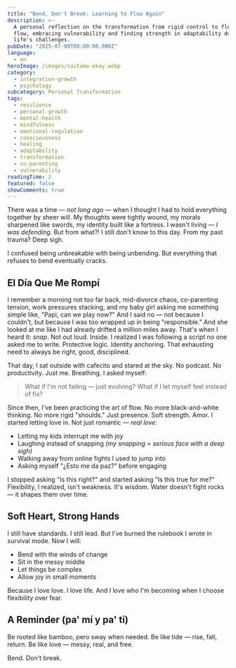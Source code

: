 ```yaml
---
title: "Bend, Don't Break: Learning to Flow Again"
description: >-
  A personal reflection on the transformation from rigid control to flexible
  flow, embracing vulnerability and finding strength in adaptability during
  life's challenges.
pubDate: "2025-07-09T00:00:00.000Z"
language:
  - en
heroImage: /images/saitama-okay.webp
category:
  - integration-growth
  - psychology
subcategory: Personal Transformation
tags:
  - resilience
  - personal-growth
  - mental-health
  - mindfulness
  - emotional-regulation
  - consciousness
  - healing
  - adaptability
  - transformation
  - co-parenting
  - vulnerability
readingTime: 2
featured: false
showComments: true
---
```


There was a time — _not long ago_ — when I thought I had to hold everything together by sheer will. My thoughts were tightly wound, my morals sharpened like swords, my identity built like a fortress. I wasn't living — _I was defending_. But from what?! I still don't know to this day. From my past trauma? Deep sigh.

I confused being unbreakable with being unbending. But everything that refuses to bend eventually cracks.

## El Día Que Me Rompí

I remember a morning not too far back, mid-divorce chaos, co-parenting tension, work pressures stacking, and my baby girl asking me something simple like, "Papi, can we play now?" And I said no — not because I couldn't, but because I was too wrapped up in being "responsible." And she looked at me like I had already drifted a million miles away.
That's when I heard it: _*snap*_. Not out loud. Inside. I realized I was following a script no one asked me to write. Protective logic. Identity anchoring. That exhausting need to always be right, good, disciplined.

That day, I sat outside with cafecito and stared at the sky. No podcast. No productivity. Just me. Breathing. I asked myself:

> What if I'm not failing — just evolving?
> What if I let myself feel instead of fix?

Since then, I've been practicing the art of flow. No more black-and-white thinking. No more rigid "shoulds." Just presence. Soft strength. Amor. I started letting love in. Not just romantic — _real love_:

- Letting my kids interrupt me with joy
- Laughing instead of snapping _(my snapping = serious face with a deep sigh)_
- Walking away from online fights I used to jump into
- Asking myself "¿Esto me da paz?" before engaging

I stopped asking "Is this right?" and started asking "Is this true for me?" Flexibility, I realized, isn't weakness. It's wisdom. Water doesn't fight rocks — it shapes them over time.

## Soft Heart, Strong Hands

I still have standards. I still lead. But I've burned the rulebook I wrote in survival mode. Now I will:

- Bend with the winds of change
- Sit in the messy middle
- Let things be complex
- Allow joy in small moments

Because I love love.
I love life.
And I love who I'm becoming when I choose flexibility over fear.

## A Reminder (pa' mí y pa' ti)

Be rooted like bamboo, pero sway when needed.
Be like tide — rise, fall, return.
Be like love — messy, real, and free.

Bend. Don't break.
